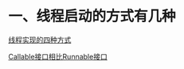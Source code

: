 # 一、线程启动的方式有几种

[线程实现的四种方式](https://www.cnblogs.com/felixzh/p/6036074.html)

[Callable接口相比Runnable接口](https://www.cnblogs.com/baizhanshi/p/6425209.html)

